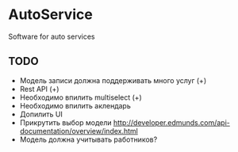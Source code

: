 # AutoService
Software for auto services

## TODO
 * Модель записи должна поддерживать много услуг (+)
 * Rest API (+)
 * Необходимо впилить multiselect (+)
 * Необходимо впилить аклендарь
 * Допилить UI
 * Прикрутить выбор модели http://developer.edmunds.com/api-documentation/overview/index.html
 * Модель должна учитывать работников?
